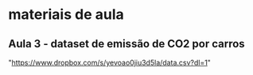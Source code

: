# materiais de aula


## Aula 3 - dataset de emissão de CO2 por carros

"https://www.dropbox.com/s/yevoao0jiu3d5la/data.csv?dl=1"

